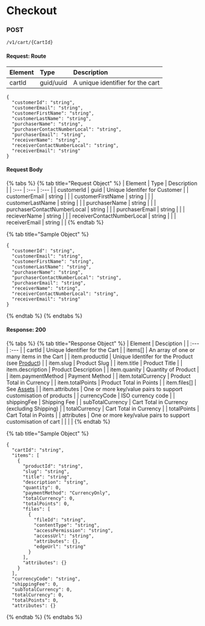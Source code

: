 # Checkout

### 

### **POST**

```text
/v1/cart/{CartId}
```

#### Request: Route

| Element | Type | Description |
| :--- | :--- | :--- |
| cartId | guid/uuid | A unique identifier for the cart |

```text
{
  "customerId": "string",
  "customerEmail": "string",
  "customerFirstName": "string",
  "customerLastName": "string",
  "purchaserName": "string",
  "purchaserContactNumberLocal": "string",
  "purchaserEmail": "string",
  "receiverName": "string",
  "receiverContactNumberLocal": "string",
  "receiverEmail": "string"
}
```

#### Request  Body

{% tabs %}
{% tab title="Request Object" %}
| Element | Type | Description |
| :--- | :--- | :--- |
| customerId | guid | Unique Identifer for Customer |
| customerEmail | string |  |
| customerFirstName | string |  |
| customerLastName | string |  |
| purchaserName | string |  |
| purchaserContactNumberLocal | string |  |
| purchaserEmail | string |  |
| recieverName | string |  |
| receiverContactNumberLocal | string |  |
| receiverEmail | string |  |
{% endtab %}

{% tab title="Sample Object" %}
```text
{
  "customerId": "string",
  "customerEmail": "string",
  "customerFirstName": "string",
  "customerLastName": "string",
  "purchaserName": "string",
  "purchaserContactNumberLocal": "string",
  "purchaserEmail": "string",
  "receiverName": "string",
  "receiverContactNumberLocal": "string",
  "receiverEmail": "string"
}
```
{% endtab %}
{% endtabs %}

#### Response: 200

{% tabs %}
{% tab title="Response Object" %}
| Element | Desciption |
| :--- | :--- |
| cartId | Unique Identifier for the Cart |
| items\[\] | An array of one or many items in the Cart |
| item.productId | Unique Identifer for the Product \(see [Product](../../catalog-1/product.md)\) |
| item.slug | Product Slug |
| item.title | Product Title |
| item.description | Product Description |
| item.quanity | Quantity of Product |
| item.paymentMethod | Payment Method |
| item.totalCurrency | Product Total in Currency |
| item.totalPoints | Product Total in Points |
| item.files\[\] | See [Assets](../../assets-1/assets.md) |
| item.attributes | One or more key/value pairs to support customisation of products |
| currencyCode | ISO currency code |
| shippingFee | Shipping Fee |
| subTotalCurrency | Cart Total in Currency \(excluding Shipping\) |
| totalCurrency | Cart Total in Currency |
| totalPoints | Cart Total in Points |
| attributes | One or more key/value pairs to support customisation of cart |
|  |  |
{% endtab %}

{% tab title="Sample Object" %}
```text
{
  "cartId": "string",
  "items": [
    {
      "productId": "string",
      "slug": "string",
      "title": "string",
      "description": "string",
      "quantity": 0,
      "paymentMethod": "CurrencyOnly",
      "totalCurrency": 0,
      "totalPoints": 0,
      "files": [
        {
          "fileId": "string",
          "contentType": "string",
          "accessPermission": "string",
          "accessUrl": "string",
          "attributes": {},
          "edgeUrl": "string"
        }
      ],
      "attributes": {}
    }
  ],
  "currencyCode": "string",
  "shippingFee": 0,
  "subTotalCurrency": 0,
  "totalCurrency": 0,
  "totalPoints": 0,
  "attributes": {}

```
{% endtab %}
{% endtabs %}



